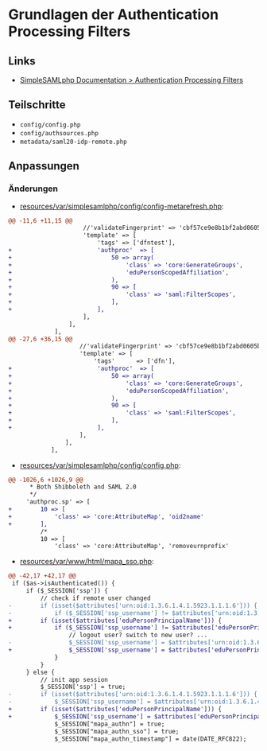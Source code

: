 # Grundlagen der Authentication Processing Filters

## Links
* [SimpleSAMLphp Documentation > Authentication Processing Filters](https://simplesamlphp.org/docs/stable/simplesamlphp-authproc)

## Teilschritte
* `config/config.php`
* `config/authsources.php`
* `metadata/saml20-idp-remote.php`

[//]: # (AUTOGENERATE START)
## Anpassungen
### Änderungen
* [resources/var/simplesamlphp/config/config-metarefresh.php](../../../blob/main/07_authproc/resources/var/simplesamlphp/config/config-metarefresh.php):
```diff
@@ -11,6 +11,15 @@
                     //'validateFingerprint' => 'cbf57ce9e8b1bf2abd0605bd943a0ce505829325',
                     'template' => [
                         'tags' => ['dfntest'],
+                        'authproc'  => [
+                            50 => array(
+                                'class' => 'core:GenerateGroups',
+                                'eduPersonScopedAffiliation',
+                            ),
+                            90 => [
+                                'class' => 'saml:FilterScopes',
+                            ],
+                        ],
                     ],
                 ],
             ],
@@ -27,6 +36,15 @@
 					//'validateFingerprint' => 'cbf57ce9e8b1bf2abd0605bd943a0ce505829325',
 					'template' => [
 						'tags'	    => ['dfn'],
+                        'authproc'  => [
+                            50 => array(
+                                'class' => 'core:GenerateGroups',
+                                'eduPersonScopedAffiliation',
+                            ),
+                            90 => [
+                                'class' => 'saml:FilterScopes',
+                            ],
+                        ],
 					],
 				],
 			],
```
* [resources/var/simplesamlphp/config/config.php](../../../blob/main/07_authproc/resources/var/simplesamlphp/config/config.php):
```diff
@@ -1026,6 +1026,9 @@
      * Both Shibboleth and SAML 2.0
      */
     'authproc.sp' => [
+        10 => [
+            'class' => 'core:AttributeMap', 'oid2name'
+        ],
         /*
         10 => [
             'class' => 'core:AttributeMap', 'removeurnprefix'
```
* [resources/var/www/html/mapa_sso.php](../../../blob/main/07_authproc/resources/var/www/html/mapa_sso.php):
```diff
@@ -42,17 +42,17 @@
 if ($as->isAuthenticated()) {
     if ($_SESSION['ssp']) {
         // check if remote user changed
-        if (isset($attributes['urn:oid:1.3.6.1.4.1.5923.1.1.1.6'])) {
-            if ($_SESSION['ssp_username'] != $attributes['urn:oid:1.3.6.1.4.1.5923.1.1.1.6'][0]) {
+        if (isset($attributes['eduPersonPrincipalName'])) {
+            if ($_SESSION['ssp_username'] != $attributes['eduPersonPrincipalName'][0]) {
                 // logout user? switch to new user? ...
-                $_SESSION['ssp_username'] = $attributes['urn:oid:1.3.6.1.4.1.5923.1.1.1.6'][0];
+                $_SESSION['ssp_username'] = $attributes['eduPersonPrincipalName'][0];
             }
         }
     } else {
         // init app session
         $_SESSION['ssp'] = true;
-        if (isset($attributes['urn:oid:1.3.6.1.4.1.5923.1.1.1.6'])) {
-            $_SESSION['ssp_username'] = $attributes['urn:oid:1.3.6.1.4.1.5923.1.1.1.6'][0];
+        if (isset($attributes['eduPersonPrincipalName'])) {
+            $_SESSION['ssp_username'] = $attributes['eduPersonPrincipalName'][0];
             $_SESSION["mapa_authn"] = true;
             $_SESSION["mapa_authn_sso"] = true;
             $_SESSION["mapa_authn_timestamp"] = date(DATE_RFC822);
```

[//]: # (AUTOGENERATE END)
